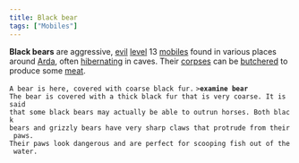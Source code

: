 ```yaml
---
title: Black bear
tags: ["Mobiles"]
---
```

**Black bears** are aggressive, [evil](alignment "wikilink")
[level](level "wikilink") 13 [mobiles](mobile "wikilink") found in
various places around [Arda](Arda "wikilink"), often
[hibernating](sleep "wikilink") in caves. Their
[corpses](corpse "wikilink") can be [butchered](butcher "wikilink") to
produce some [meat](meat "wikilink").

`A bear is here, covered with coarse black fur.`
`>`**`examine bear`**
`The bear is covered with a thick black fur that is very coarse. It is said`
`that some black bears may actually be able to outrun horses. Both black`
`bears and grizzly bears have very sharp claws that protrude from their paws.`
`Their paws look dangerous and are perfect for scooping fish out of the water.`
